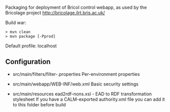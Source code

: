 Packaging for deployment of Bricol control webapp, as used by the Bricolage project
http://bricolage.ilrt.bris.ac.uk/

Build war:

    > mvn clean
    > mvn package [-Pprod]

Default profile: localhost

Configuration
-------------
- src/main/filters/filter-<env>.properties
    Per-environment properties
    
- src/main/webapp/WEB-INF/web.xml
    Basic security settings
    
- src/main/resources
	ead2rdf-nons.xsl - EAD to RDF transformation stylesheet 
	If you have a CALM-exported authority.xml file you can add it to this folder before build

